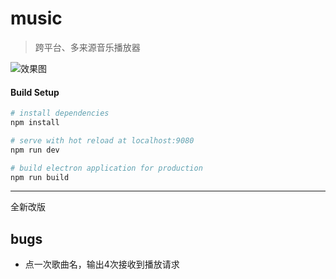 # music

> 跨平台、多来源音乐播放器

![效果图](https://images.gitee.com/uploads/images/2019/0413/185944_5b3a5fd7_3028814.png)

#### Build Setup

``` bash
# install dependencies
npm install

# serve with hot reload at localhost:9080
npm run dev

# build electron application for production
npm run build


```

---

全新改版

## bugs

- 点一次歌曲名，输出4次接收到播放请求